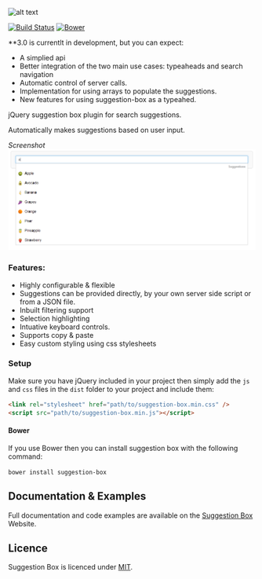 ![alt text](http://www.suggestion-box.co.uk/images/logo.png "Suggestion Box")

[![Build Status](https://travis-ci.org/craigh411/suggestion-box.svg?branch=2.0)](https://travis-ci.org/craigh411/suggestion-box)
[![Bower](https://img.shields.io/bower/l/bootstrap.svg)](http://bower.io)

**3.0 is currentlt in development, but you can expect: 

 - A simplied api
 - Better integration of the two main use cases: typeaheads and search navigation
 - Automatic control of server calls.
 - Implementation for using arrays to populate the suggestions.
 - New features for using suggestion-box as a typeahed.

jQuery suggestion box plugin for search suggestions. 

Automatically makes suggestions based on user input.

*Screenshot*
![alt text](https://raw.githubusercontent.com/craigh411/suggestion-box/master/screenshot.png "Suggestion box in action")

### Features:

- Highly configurable & flexible
- Suggestions can be provided directly, by your own server side script or from a JSON file.
- Inbuilt filtering support
- Selection highlighting
- Intuative keyboard controls.
- Supports copy & paste
- Easy custom styling using css stylesheets

### Setup

Make sure you have jQuery included in your project then simply add the `js` and `css` files in the `dist` folder to your project and include them:

```html
<link rel="stylesheet" href="path/to/suggestion-box.min.css" />
<script src="path/to/suggestion-box.min.js"></script>
````

#### Bower

If you use Bower then you can install suggestion box with the following command:

`bower install suggestion-box`


## Documentation & Examples

Full documentation and code examples are available on the [Suggestion Box](http://www.suggestion-box.co.uk) Website.

## Licence

Suggestion Box is licenced under [MIT](https://github.com/craigh411/suggestion-box/blob/master/LICENCE).
